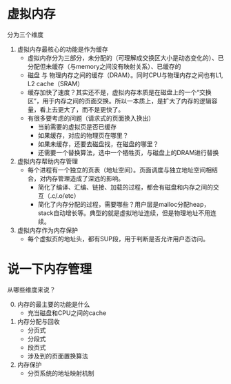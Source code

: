 # 虚拟内存

分为三个维度

1. 虚拟内存最核心的功能是作为缓存
    - 虚拟内存分为三部分，未分配的（可理解成交换区大小是动态变化的）、已分配但未缓存（与memory之间没有映射关系）、已缓存的
    - 磁盘 与 物理内存之间的缓存（DRAM）。同时CPU与物理内存之间也有L1, L2 cache（SRAM）
    - 缓存加快了速度？其实还不是，虚拟内存本质是在磁盘上的一个“交换区”，用于内存之间的页面交换。所以一本质上，是扩大了内存的逻辑容量，看上去更大了，而不是更快了。
    - 有很多要考虑的问题（请求式的页面换入换出）
        - 当前需要的虚拟页是否已缓存
        - 如果缓存，对应的物理页在哪里？
        - 如果未缓存，还要去磁盘找，在磁盘的哪里？
        - 还需要一个替换算法，选中一个牺牲页，与磁盘上的DRAM进行替换
2. 虚拟内存帮助内存管理
    - 每个进程有一个独立的页表（地址空间）。页面调度与独立地址空间相结合，对内存管理造成了深远的影响。
        - 简化了编译、汇编、链接、加载的过程，都会有磁盘和内存之间的交互（.c/.o/etc）
        - 简化了内存分配的过程，需要哪些？用户层是malloc分配heap，stack自动增长等。典型的就是虚拟地址连续，但是物理地址不用连续。
3. 虚拟内存作为内存保护
    - 每个虚拟页的地址头，都有SUP段，用于判断是否允许用户态访问。

# 说一下内存管理

从哪些维度来说？

0. 内存的最主要的功能是什么
    - 充当磁盘和CPU之间的cache
1. 内存分配与回收
    - 分页式
    - 分段式
    - 段页式
    - 涉及到的页面置换算法
2. 内存保护
    - 分页系统的地址映射机制





